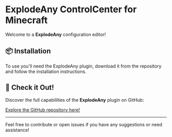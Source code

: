 # ExplodeAny ControlCenter for Minecraft

Welcome to a **ExplodeAny** configuration editor! 

## 📦 Installation
To use you'll need the ExplodeAny plugin, download it from the repository and follow the installation instructions.

## 🔗 Check it Out!
Discover the full capabilities of the **ExplodeAny** plugin on GitHub:

[Explore the GitHub repository here!](https://github.com/GuilleX7/ExplodeAny/tree/main)

---

Feel free to contribute or open issues if you have any suggestions or need assistance!

